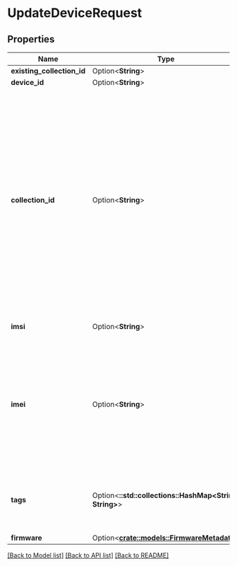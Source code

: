 # UpdateDeviceRequest

## Properties

Name | Type | Description | Notes
------------ | ------------- | ------------- | -------------
**existing_collection_id** | Option<**String**> |  | [optional]
**device_id** | Option<**String**> |  | [optional]
**collection_id** | Option<**String**> | The collection id for the device. This field is optional and can be omitted if the collection id isn't changed. When changing to a new collection you must be an owner of the other collection, ie an administrator of the team that owns the new collection. | [optional]
**imsi** | Option<**String**> | The IMSI is the unique ID for the (e|nu|whatever)SIM card on your device. This is the primary identifier for your device on the network. | [optional]
**imei** | Option<**String**> | The IMEI number is the unique ID for your hardware as seen by the network. Obviously you might have a completely different view on things. | [optional]
**tags** | Option<**::std::collections::HashMap<String, String>**> | Tags are metadata for the device that you can set. These are just strings. | [optional]
**firmware** | Option<[**crate::models::FirmwareMetadata**](FirmwareMetadata.md)> |  | [optional]

[[Back to Model list]](../README.md#documentation-for-models) [[Back to API list]](../README.md#documentation-for-api-endpoints) [[Back to README]](../README.md)


